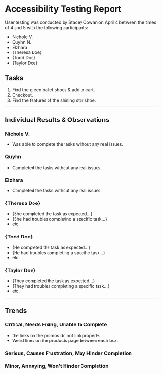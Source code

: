 # Accessibility Testing Report

User testing was conducted by Stacey Cowan on April 4 between the times of 4 and 5 with the following participants:

- Nichole V.
- Quyhn N.
- Elzhara
- {Theresa Doe}
- {Todd Doe}
- {Taylor Doe}

## Tasks

1. Find the green ballet shoes & add to cart.
2. Checkout.
3. Find the features of the shining star shoe.

---

## Individual Results & Observations

### Nichole V.

- Was able to complete the tasks without any real issues.

### Quyhn

- Completed the tasks without any real issues.

### Elzhara

- Completed the tasks without any real issues.

### {Theresa Doe}

- {She completed the task as expected…}
- {She had troubles completing a specific task…}
- etc.

### {Todd Doe}

- {He completed the task as expected…}
- {He had troubles completing a specific task…}
- etc.

### {Taylor Doe}

- {They completed the task as expected…}
- {They had troubles completing a specific task…}
- etc.

---

## Trends

### Critical, Needs Fixing, Unable to Complete

- the links on the promos do not link properly.
- Weird lines on the products page between each box.

### Serious, Causes Frustration, May Hinder Completion



### Minor, Annoying, Won’t Hinder Completion

